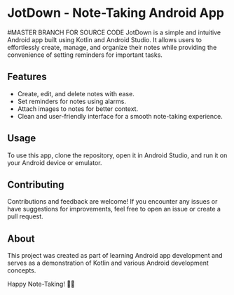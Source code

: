 # JotDown - Note-Taking Android App
#MASTER BRANCH FOR SOURCE CODE
JotDown is a simple and intuitive Android app built using Kotlin and Android Studio. It allows users to effortlessly create, manage, and organize their notes while providing the convenience of setting reminders for important tasks.

## Features
- Create, edit, and delete notes with ease.
- Set reminders for notes using alarms.
- Attach images to notes for better context.
- Clean and user-friendly interface for a smooth note-taking experience.

## Usage
To use this app, clone the repository, open it in Android Studio, and run it on your Android device or emulator.

## Contributing
Contributions and feedback are welcome! If you encounter any issues or have suggestions for improvements, feel free to open an issue or create a pull request.

## About
This project was created as part of learning Android app development and serves as a demonstration of Kotlin and various Android development concepts.

Happy Note-Taking! 📝✨

